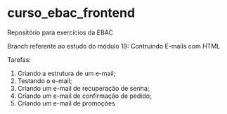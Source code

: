 # curso_ebac_frontend
Repositório para exercícios da EBAC

Branch referente ao estudo do módulo 19: Contruindo E-mails com HTML

Tarefas:
1. Criando a estrutura de um e-mail;
2. Testando o e-mail;
3. Criando um e-mail de recuperação de senha;
4. Criando um e-mail de confirmação de pedido;
5. Criando um e-mail de promoções